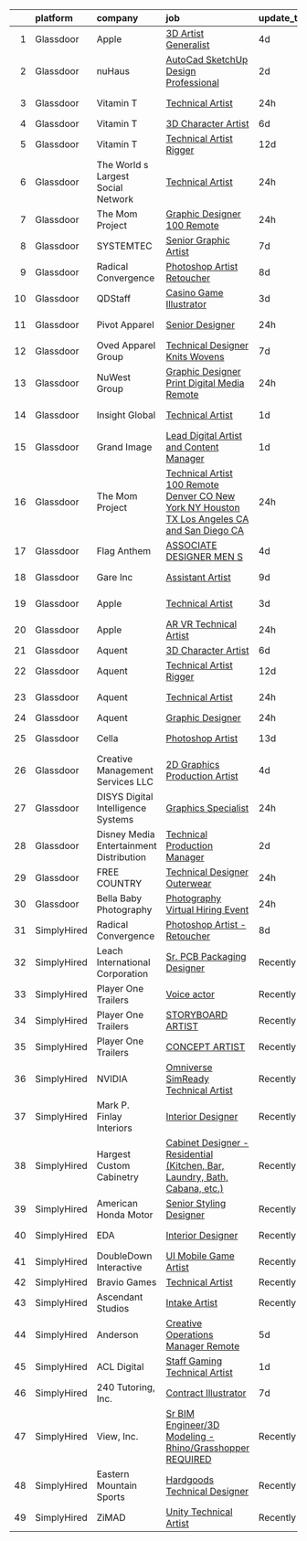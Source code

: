 

|    | platform    | company                                   | job                                                                                                                                                                                                                                                                                                                                                                                                                                                                                                                                                                                                                                                                                                                                                                                                                                                                                                                                                                                                                                                                                                                                                                                                                                                                                                                                      | update_time   | location              |
|---:|:------------|:------------------------------------------|:-----------------------------------------------------------------------------------------------------------------------------------------------------------------------------------------------------------------------------------------------------------------------------------------------------------------------------------------------------------------------------------------------------------------------------------------------------------------------------------------------------------------------------------------------------------------------------------------------------------------------------------------------------------------------------------------------------------------------------------------------------------------------------------------------------------------------------------------------------------------------------------------------------------------------------------------------------------------------------------------------------------------------------------------------------------------------------------------------------------------------------------------------------------------------------------------------------------------------------------------------------------------------------------------------------------------------------------------|:--------------|:----------------------|
|  1 | Glassdoor   | Apple                                     | [3D Artist Generalist](https://www.glassdoor.com/partner/jobListing.htm?pos=124&ao=1110586&s=58&guid=00000181d76ca58d9151a8aa92128e9d&src=GD_JOB_AD&t=SR&vt=w&cs=1_422f02cc&cb=1657176631035&jobListingId=1007978835166&cpc=8795CF9063CD573D&jrtk=3-0-1g7bmp9djjopk801-1g7bmp9e021a7000-dd83f23249e676b9--6NYlbfkN0BvKrLyj5gPmtZO9T8euul8TCxuuKNOtzRJOomxnwSEodTz2Bc-sPZlt2Zgji_QUXFzs3_OXxsWzs7YIt3ioflpzSAAF4rgqonoVe2LKgpjiPjYURdhBb_oyTcdTmpPA12ssH1CfLRJ2WnXk-7NDdzo3WWgza_L42_8hKnl2_nhWPx8901GUvL989-HZkpE7MjrMq8k8Y16xfOCKwvc7hV0CLlZaMvBAAD3dJw6Amx5lvMMy7m3xzzPoU9_n9Bg3oaFtRP2aM95WBaZe1VvaCkRvAbcPVBUSX-DEr073YhC2XImIGFrOXwxpPrsZkZBFf2hsl_r21wpI15mWSSdB0elhNQwzOZx2Kjy1apRwp7Crb2ShsBVZJNvhUsx2N3wO6s3u_TStVLNhd6uZm_tL-SGSfFpFmLiFMMvjtVz7ZKQt2wSznvRQRE52YVCIr0bfgB74Zd72LKSm_9Meh7lnfqGLaKpsX-XaR3iK4MWMJ3BeCoKwP6RVj30MV8Upbj8SiyM6sNdvjCVQ8M-MxbWA-49rQxh_Y1gab1texqyPL-th37PzMK0ASnxwlutbLk2BL2wDbBEbkEDBnc9DfaQgeSeCfSV24k5zujr8Nb2U1lmPEZiYHrjSfmkcfMAURH0hP4eY3Q5vKCRjWbUPFr8420Ux6YVlSOsfAPRwLPg8ATHqUxmwrpgJsDqYw9TQ9lQO_630oJrm7-jqpvVT2p14tXL2Ni1u8KYLh9s0kcQDqFB-LYKW78IgUhbUtqRB2syRynMsstB7E0HIkHN5gPj8neNncPSSXIKFvplEytf-7vgxbIilWs5NzyLKXuHht_J0eyOper6GG9OfsqY8gcqjt8YqrHkBLnpkRM2BlUEHpziKJ_Xsxe_ZkQdfvcZCd9zvYh2cs7xUykK-phAycF4jxkgiPWqBIvd7GkU3BARhk9a4nwr3AUn0JBF-heIogloVGc%3D)                 | 4d            | Cupertino, CA         |
|  2 | Glassdoor   | nuHaus                                    | [AutoCad   SketchUp Design Professional](https://www.glassdoor.com/partner/jobListing.htm?pos=115&ao=1110586&s=58&guid=00000181d76ca58d9151a8aa92128e9d&src=GD_JOB_AD&t=SR&vt=w&ea=1&cs=1_ea539e92&cb=1657176631035&jobListingId=1007982767378&cpc=71D4EE06E32D485A&jrtk=3-0-1g7bmp9djjopk801-1g7bmp9e021a7000-d4bbcb113ec2c940--6NYlbfkN0AqSINkbC7e9vsJvELAv41MdOyRrJO1EYIIEod35JLLbhZXuMCS9-EWre70hAx9Yz7Wd8ZTIBtrGvVwZeXZcgD091q1FYj0C1KXkPmCJjupJBHJR1l9ebM5sKDCSubLuu6wvQ0fD9VwebNq84A08a5GrJfJdC2T8VHvHotKcLx-mW7YaAszfADJ6RsJDKKWU0JBuIWyjgM9VDQUZjFXalXK4TBvSDU2hw52MRfc0gPd-mQ8OkTWMbT8HYOPe64Jg2H77ooNXm7KmRXtUzYoJEdNlzdbioAySujCsQnoeE9QhWsxkGmk-xQsswYsjxhZWmHqtFpdaTGh2_U0yrsKQlWwOZnA5NXEwJXfcYV4fqSg9-61-YGjo8GUZabkia9fuTgZHopZbWohfuWylrfHwzYhcNzEc7ZmwyOvA-ryVeclXsUZyXHWMPxx4P7pbO_NXY3BOS7bc5cnY1bRS2MZ0440QyWfbI0FUycMGwode7--hcmWxyGYGnwKnI0_i9ipNzpZhfO0peelu8O-KpOyInV9)                                                                                                                                                                                                                                                                                                                                                                                                                                        | 2d            | Chicago, IL           |
|  3 | Glassdoor   | Vitamin T                                 | [Technical Artist](https://www.glassdoor.com/partner/jobListing.htm?pos=110&ao=1110586&s=58&guid=00000181d76ca58d9151a8aa92128e9d&src=GD_JOB_AD&t=SR&vt=w&cs=1_62c96692&cb=1657176631034&jobListingId=1007988098721&cpc=5FEB1BEB8E14EF52&jrtk=3-0-1g7bmp9djjopk801-1g7bmp9e021a7000-2b2d0e60afca73cd--6NYlbfkN0DMrcEu7yrtATojKJA7cEzGQ3FdRGWLh0CZQInL4ECGI6k5tN82kdM0cJmh4vC7GgiKy1q_3WkY6rjlaNyM-NFF-LMAwy3JaJF1RGub72pDl2mIPe3VnFjQnN-fePEoO685VwMCQpqIS558ZLLcSJY-3aBIAd5h5SYR4UA-W3wwIflfXp-S36ZkXu53dfvU6UfXvffg2XI_6beWVpfl3T1H_GBQoWYwWAX7HmciPesWC_ZDjjl-_hY-_m4Uo-7IimYu0SdBmvE2_RLgfRKnpWqzr-gK7CPCqes0jeT139U7BMfuHtYP7MIyve31SbjmYh3xjNsOsTPV41E0uNvDb4niHw6VALnQsHor6IkpVmALMwFSNTKRZSchyyStwl4Ogl2p8A-Sqz9Ka5auIhFBKhhsMhWUUhMgd2tI-dbVOx7F0HPjjOD9W4kHggUCK8mNEWC_DaRMLXk52CP3qRf2QrWjoGMMJ6zkFGk%3D)                                                                                                                                                                                                                                                                                                                                                                                                                                                                                                                     | 24h           | Sunnyvale, CA         |
|  4 | Glassdoor   | Vitamin T                                 | [3D Character Artist](https://www.glassdoor.com/partner/jobListing.htm?pos=125&ao=1110586&s=58&guid=00000181d76ca58d9151a8aa92128e9d&src=GD_JOB_AD&t=SR&vt=w&cs=1_249b0573&cb=1657176631036&jobListingId=1007974523908&cpc=149B3D5996025BBA&jrtk=3-0-1g7bmp9djjopk801-1g7bmp9e021a7000-2137e055d07149b5--6NYlbfkN0DMrcEu7yrtATojKJA7cEzGQ3FdRGWLh0CZQInL4ECGI6k5tN82kdM0OKoro5eXmjqJ2nS-ijV4nFzHszRSiTMZFJPcN5WpprLhZBZQElB9xZh6Lx71U2IHrCrCCgj-X1Kb7rDwi0L7tL9_J3XyyNBjQrnOS46VLFaoJqVv1RBmN2g-AM1g5coZkCVVUlv3yDkkIeDiDBU5O3lQSrFU8H1NGuetufSGl10p4yK3luhmqR8CNoAh5knIIpW9YMExPQv7uXFRv3wLZ2rKAUzO1DqccQ6-1P_WLeI_rlrdIdBtA_mJ1GKSfw_KY2ZjqcEq29uBzYzwSeetj3EpSPiozYyFEYbG8RyzKs30pmCbdcwUGHsKWaTKweHVcc1SiqMrhULXAk-rRRlGl7zxZk_NUg_b1RhSeFrkL9P1iRtLnkGxprpHOqM98E-OgnIeEO8qdBn3XXZV6f2DqyWEYFVf0Kh_z9i2KtxlEeU%3D)                                                                                                                                                                                                                                                                                                                                                                                                                                                                                                                  | 6d            | Remote                |
|  5 | Glassdoor   | Vitamin T                                 | [Technical Artist   Rigger](https://www.glassdoor.com/partner/jobListing.htm?pos=119&ao=1110586&s=58&guid=00000181d76ca58d9151a8aa92128e9d&src=GD_JOB_AD&t=SR&vt=w&cs=1_55121374&cb=1657176631035&jobListingId=1007962317063&cpc=4F748F1840550ABC&jrtk=3-0-1g7bmp9djjopk801-1g7bmp9e021a7000-d1729e2342f72383--6NYlbfkN0DMrcEu7yrtATojKJA7cEzGQ3FdRGWLh0CZQInL4ECGI6k5tN82kdM0cJmh4vC7GgjpjbQeE5vFHotHBi15vWTIMJ4yAvWAqWsM3yUkfZrfPR5_JbD41woid8Z4aQ0hF9ds56gHuPBjLGMZvZRK5TRRkHcRuaZAXh56ue6QrLIkXxlGcUM24up-PCfnqWBAFXw2UDFFh4_eWHsFh3pUO_yV-Kb1C5byT-26VeMBt0-vtCD61slGxapLZfZaQuBUIo0PH8cGp3ny6w3CAmMV7cs45MJJB6s2HzGgc5RJjxUQ6yWM2b2f_Ld4ZrxfjABB0wioCkjTFZc29xK1vLV4vKa0BlIMmkffVNX0fnDStXg3R6NwOgHYqe3mrnkTUlVpVOgrFap6zI1FxLKBiXnGZuC8tQL04NhUPGt-v05loLJ88P2bNNkrb0andEfNYjn2TXI1KIOMlWR4JeFe5qbe5HzfYbPH7BcCMHQ%3D)                                                                                                                                                                                                                                                                                                                                                                                                                                                                                                            | 12d           | Austin, TX            |
|  6 | Glassdoor   | The World s Largest Social Network        | [Technical Artist](https://www.glassdoor.com/partner/jobListing.htm?pos=107&ao=1110586&s=58&guid=00000181d76ca58d9151a8aa92128e9d&src=GD_JOB_AD&t=SR&vt=w&ea=1&cs=1_284f13af&cb=1657176631034&jobListingId=1007988214695&cpc=280AB1FAEDD8D536&jrtk=3-0-1g7bmp9djjopk801-1g7bmp9e021a7000-be45005c3220580c--6NYlbfkN0DSgjPPcnEdvoK3uuxfISLALE6pB1FR7YSHOr_tSg5_QGIhoz_2VqUepdcKLBLI_zQIFmzuBr9mcovwLVE3mfJFvTFbkZlfdBD4hlhWNaKe9yFOodompOemw92wYZSr-wNBPfpStAc-qIZKfOqRYm8HV8FnB3IDRCPHMH94R6wB3gHQoBxGMjKY2DQPwlpWr9UWuytUFVsHOYvMEJUhtOi6l96pIoIig8nd4TVKqfYY6CYTh2JwD-F2IrTFuyFUo_SipNK4Uo8bqsoPgPCs_09H8PC4k9igS26r7QDb5luZlXEM1BfebM1lpbqQvQqjFDqqtj3uQtKjz1piFpM6xQdvBFKXuoiikHItIJJPcjbvv8DQUZN5nTFreQ9NciUOLTFwKvI5sipXmAGvtF2AmPGHTwM_nnVahz8fOJGCmR7tnUHzx6lLHL6bJ1w_ymtE8m_n54dfPMaygWvQVTayGOhRGMrH3VJNdEdhjvNbAjm1U-LyxnIRLDorjrv7RXvvb5ToZc2RCxKsuj7Drw56F5_9ZVq0ZMaL_9axf4GauvcBkTex9jDvXxLAu752m9CQHmmz5f1tppJSkwl__oagXgzzb283pdQaQGI%3D)                                                                                                                                                                                                                                                                                                                                                                                | 24h           | Houston, TX           |
|  7 | Glassdoor   | The Mom Project                           | [Graphic Designer  100  Remote ](https://www.glassdoor.com/partner/jobListing.htm?pos=121&ao=1110586&s=58&guid=00000181d76ca58d9151a8aa92128e9d&src=GD_JOB_AD&t=SR&vt=w&cs=1_33641f4d&cb=1657176631035&jobListingId=1007987865662&cpc=D2F1DE17EE1F43B9&jrtk=3-0-1g7bmp9djjopk801-1g7bmp9e021a7000-969b4feaf08576f4--6NYlbfkN0BDp_epf89aHDQhKpPegNJQ_ldQpEFZQsM9OcONMGxWx6pU56EKHF58QjVdAUvn2gVWpkrLpX7vbb3ORdfjKY95xPDn0Q6wFEz3kaxCLlVrlJcsWX1wsGt37oDWjpmfVsyNesn5vfgI7RVzp_Ku_ujpggtNZBDw_33GE9WiXOwo2TJjQqnOmc_85HUEupvFFLv9G2QLmIsXljBnkN0FcjNGqPX4KkZZO8ypNzzhI2ifwcMLJC4XUmJBI2NVyKedvuf4_7uHzSJQAwpPDdee_thRZOYSm3EA1qTtx6CCdk8ky4ZWozMk79tsiVbEjGjXzRTajFowTnmO-QeGkrmDxXHaVaSlriGWgsq9s-frSj3n2hlF-d_1ywJ_Vxk3IrA_4SKoJWsjEvd9SOlsjYvME_TJm9SLWK--eWSjQXRoYA-bCVvJhg_uPnJv-VUJ5dNrOUr-O3yhIwnuWHdavF7xpsBoliorNKZHm5i5mns8iGMIgBdA7mQpBO0jP_wmZdmJrWL0YQTGozgdnl7WSe3frBgXw1ggtO_IQTYwRKAik2ElcxvmColx26S3C7-0QvzOUB-VkrTpgq7hdw%3D%3D)                                                                                                                                                                                                                                                                                                                                                                                         | 24h           | Remote                |
|  8 | Glassdoor   | SYSTEMTEC                                 | [Senior Graphic Artist](https://www.glassdoor.com/partner/jobListing.htm?pos=118&ao=1110586&s=58&guid=00000181d76ca58d9151a8aa92128e9d&src=GD_JOB_AD&t=SR&vt=w&ea=1&cs=1_5735e2eb&cb=1657176631035&jobListingId=1007970584369&cpc=5EFBB0462F9C6B7A&jrtk=3-0-1g7bmp9djjopk801-1g7bmp9e021a7000-1c09785d8a8d32ae--6NYlbfkN0CNeHUGD7Ue-b3jekiDNDEjo8IY_lj4hSgB0hvmEtWZMBpDCaCGlbtOmcLf53Zw-H0XT1rEr-ewFMlKHS73V37SvcmstHI_pGh0pNCEoqo10GXtXTVayjBmUg4pJx0E1966fAkLXxqvNBtI3x4pOxFm5T1PHZF5oWAk3gyIl-EJSgbq4uGtIvxtQQCUOXg8nPrChohBGxqS6K-DtMMuHmGIMtTc5UWZaHvUiHpzD4MkPVF9auaTHvbVfBgF34RTftH8iSs3nYnozsUQyESYEwTk5mrnysT8y-gdnGRxo_zh3ER3jRYXKVBJCTPKdo6hjgBO-LHJ_lXPT9_DOz-U599E_GgmzZk2xzV0ViUTf0yvrYZdKUYPYWwMdAm3V1QiomXSHjhfd3q2ZNwEUdLeb8jzwE5srM5yfOZOQ_A57o8VM_ESwOvlY572IES6WX40yXzL3AD86JsC3SP93kywxifBMlkoonVDpQ-YS3nc1tL96QlvTrM48kY3c-xe_mfCRS2urXVSDgxFpA%3D%3D)                                                                                                                                                                                                                                                                                                                                                                                                                                                             | 7d            | Washington, DC        |
|  9 | Glassdoor   | Radical Convergence                       | [Photoshop Artist   Retoucher](https://www.glassdoor.com/partner/jobListing.htm?pos=102&ao=1110586&s=58&guid=00000181d76ca58d9151a8aa92128e9d&src=GD_JOB_AD&t=SR&vt=w&ea=1&cs=1_db28c2fa&cb=1657176631033&jobListingId=1007969111736&cpc=AA7790897323AD50&jrtk=3-0-1g7bmp9djjopk801-1g7bmp9e021a7000-d626d6a1b466c92e--6NYlbfkN0BzyIYrTMR_AjNKh_kvAG8N613gtHPANQ3sdLTkrtBd-_ugKl9O3LczorNsLTUdymbtBzgGEaH-akt_RYuWbOKr2zsQWBSjKBLE6ii0Q2ByPYklByKa8d36qhjnBVCLuM_mjH0mcm07T-_E3PKol8r8iQDi44Ue5l_tkkHAx9StmDfAtHpDWXYXY68H3FR4i6LesfyEu-RemOVlIL5DwwuIX-4_dVZUudihm8ptSjaqlFFoaQAmkrdr1yGbn3uAB6KJCsw7tOAOisyn_UqNpEoizsE8KsIAjLnkdEQGAe5MwI_TuiP9WNdMilZBkzpGiND-8MulgAE8osXZ7cQKfp9Y0dSIdFn-1a1zD96i7o577Jdc-7Hcwxu1oz4CjtvCBVqZ-N3eYKoicOI_OoGMelsLKf6Shb03_DFJ0wVrCyhwBkkghtUrcK57Z9LmOgCrurOGUckkYrnqZ972rawfXj92GFK-hT1vgsBiDCJIBqXtkQmMfCkeXONjVMARRON-YXtg3kVICTAX1g%3D%3D)                                                                                                                                                                                                                                                                                                                                                                                                                                                      | 8d            | Herndon, VA           |
| 10 | Glassdoor   | QDStaff                                   | [Casino Game Illustrator](https://www.glassdoor.com/partner/jobListing.htm?pos=120&ao=1110586&s=58&guid=00000181d76ca58d9151a8aa92128e9d&src=GD_JOB_AD&t=SR&vt=w&ea=1&cs=1_843b0577&cb=1657176631036&jobListingId=1007979465017&cpc=A65DF3A704A48F9B&jrtk=3-0-1g7bmp9djjopk801-1g7bmp9e021a7000-7b5571057083f71e--6NYlbfkN0BK9GXDcakwdiqmeo8o-2GvkYnmPkq7xevAHdeF_847qkpPJo8-WyfGxHsHPe4cA6EI7EtJnTtXxg2G6TxjzkWSjN-_eoC0CQqc2RAq2MV5g6TovBKQDk7CcqvV3amJm8rIfBPyOGl_nc6LyWzqcbr5tu7ooFcLrIX_cxWhA8bZqCmVqt4J3dHYYW2HAqwVaqJIly5LfzI0A1EPomqVi2HmiqEM3mruTj-mewsiRxwPg3cbq3rdtM_bP6R8NYGCD9dcSN7PdOCwOWhCEyjwX4uPM52g6Su01xIUmxq8KaETCzTSepmk60Atr2_ntjLba4Bwnpz8YYVbmCQHEYAtTgxy_6DhB7-lW9b38BcKX70PKB2CkiowjEOfw354AlW0hNcmIE4NyETuFl2ukFPXkfe0FOydfmdEw-MnWZ0c4e9tTv54s1bwGAgEXFeAPg3kB9QcPSyqmYCVbjNRjkuARY20LKFyvFftAgC2D6pu4VnYiQ%3D%3D)                                                                                                                                                                                                                                                                                                                                                                                                                                                                                           | 3d            | Escondido, CA         |
| 11 | Glassdoor   | Pivot Apparel                             | [Senior Designer](https://www.glassdoor.com/partner/jobListing.htm?pos=116&ao=1110586&s=58&guid=00000181d76ca58d9151a8aa92128e9d&src=GD_JOB_AD&t=SR&vt=w&ea=1&cs=1_05f11587&cb=1657176631035&jobListingId=1007987888852&cpc=AECEB822CA110EBC&jrtk=3-0-1g7bmp9djjopk801-1g7bmp9e021a7000-c6f75d596886e9a0--6NYlbfkN0ACu_hgM4mYOpGjE6TXudS1eLEYdlotK5aSiNrSIRlNjsl06Sth5X-HAaf9cXzvjXYfZWvmIbIEmfpXILIa5QL1IH77zcAnTPF7aeRr3TBQfc8QPo_t9aiXF-At3-ZMrMcX1gjZW_UWqyDsi9zzQXISsMkkF8a1xyq9XjQ8RvxilwdiKpkAvc2yEvuKkPOakx_ACAiCB9pvv6rEcjE4kRJ9fxjvDrQj-dD5-Fr9ShfGt8GptqR2Fpd1OYNA_L43PfOXcfqwSmSPYYJksphIBJ2ck9BPOWJ79levtLKZQDbWJ1U5yQmdBncM2793Y1yxhhTzj0xP3OIXVQsAnM179hRdyWo7D4RqxD-1K2khW_zbVj_NZ-YkZOTuT9aTueADEAd-W6b48C5Xix-XjnetUz8O0PIZarJfK66zHgil-k3LdH2IsLHlka8xQ7Kfvp65_mZ8rnXQuTk-VzUR_lIis3dmpaDjMKZGyhsgDH0eId-vc0fBzM1vVrygwatwI59a0ODuVjViqYEbSw%3D%3D)                                                                                                                                                                                                                                                                                                                                                                                                                                                                   | 24h           | New York, NY          |
| 12 | Glassdoor   | Oved Apparel Group                        | [Technical Designer   Knits   Wovens](https://www.glassdoor.com/partner/jobListing.htm?pos=108&ao=1110586&s=58&guid=00000181d76ca58d9151a8aa92128e9d&src=GD_JOB_AD&t=SR&vt=w&ea=1&cs=1_a023aa3c&cb=1657176631034&jobListingId=1007970771170&cpc=5F655C736EBE388B&jrtk=3-0-1g7bmp9djjopk801-1g7bmp9e021a7000-c014f24c5517bb74--6NYlbfkN0C8JU3LCONsxmL7EJeW5ZH99FbZmVr4mAv8V0O2YzTlQsQIWzJoMORq-3v8hEOZz6qH2hvQqPbdFv74jL_MnKrY8DL0vWCuO6Nyks-04tfIuxt_veRK66gEqfo7JqZpI5mGW7354y2-9gztwAHtYXYmMrZUNX3rA6drvY8ukp2vSJtrQZGAUYPgCrq3bGcz1289zM_-zbano5N4aGl7Inz4_D5WWEMfZ5RGZ-75ajcb0qJs2mF7z2CUV_834JkXrpXhE6IerfkPP-t4_vcktQqX5Tzzqb74uugr6l8ldswMTq1aF8NtnaCtWoZFSabJnmwgdesMre2kNsALb7pCwXFjXupktJnQiYRJm4iLV2niIP37GIGytMBwzQJdGncn5U4ozvzDRZMVVBYA_9cHsbiLPzVfZ314iUqDS6b5cRiE2iv3sq3w8QLJZr_pKxboJnNIHJAzLj1YluivzwRvRuycJYIpibN9TvNino_Oi5r-3ArrrUIF7AJhmYsXWNXh8ly3zm2-y6ovIwEKHyRvEb74)                                                                                                                                                                                                                                                                                                                                                                                                                                           | 7d            | New York, NY          |
| 13 | Glassdoor   | NuWest Group                              | [Graphic Designer  Print   Digital Media  Remote  ](https://www.glassdoor.com/partner/jobListing.htm?pos=105&ao=1110586&s=58&guid=00000181d76ca58d9151a8aa92128e9d&src=GD_JOB_AD&t=SR&vt=w&ea=1&cs=1_6b4753d4&cb=1657176631033&jobListingId=1007988341618&cpc=3028881457C6165E&jrtk=3-0-1g7bmp9djjopk801-1g7bmp9e021a7000-b5671cee6b74a1b7--6NYlbfkN0DWCPMblvXmg65e051I_4RS2vwM3HfOIbdzHgj0Ry8eUTX2grtM8WtZedPS-r9tmH844Ak2jQAYXTWcYgTqVvp2WQmGK01gyq2EfbkBOV9O0PbhnIEdyKq3J8R6dyWLmh6vIsSrCmmjl1OQVJcCZ9ATk276R7meshG8sSq8iRBoOypBHYhX-uFBD9YiZWfq25IN5MmUOq2uBrvUNik3Zdm0gGS5DGP0VtGuOG0-NNmUdEMQgPO7JhmKiQyovXMiqPPX_jlJ-Mr6dFm1MLSxI-4IFPG4s7I89kZnqwLjejZl6_00wJN_4LYavhXBeSKsJyx5AZunPMtOH2uuC8WGyI7XoB9Nm6afVb-s4thyulb2KTv3s1ER7zjjHt7_ESmRvliFgD5zrfrzyA4NOXWjNah6WXnEGSsbfacE_NIhmWB9Mm2tgigX5CnOoDbgfNTcfMysGPAiXlBsS1P1OdnZWN2hmT_BFTQBsQyG_jauz87_UT2QyDBhaR2aHuFurzP6qlQ5CsTG6P93LjxyQjulKqei)                                                                                                                                                                                                                                                                                                                                                                                                                             | 24h           | Remote                |
| 14 | Glassdoor   | Insight Global                            | [Technical Artist](https://www.glassdoor.com/partner/jobListing.htm?pos=117&ao=1110586&s=58&guid=00000181d76ca58d9151a8aa92128e9d&src=GD_JOB_AD&t=SR&vt=w&cs=1_356519e8&cb=1657176631035&jobListingId=1007984955147&cpc=E773D000C9BC26FA&jrtk=3-0-1g7bmp9djjopk801-1g7bmp9e021a7000-0d47b5b38d625a0b--6NYlbfkN0BKkHZu3wF05EeDimN_p6sYpKCMArvwa95YdH7UpkaBCqc7l59Erwqc4yQsGO85_EKEn558F98MKpWhF08_qWl2RfFStlXRB4NBi_v0j6fHa48csrpDh3xDnKMb1UIJJEwi2MjWYEsdNJ_1wd0-tb-mjDype4XduaJcWaHu59h_vo2hWqnelxzRndnZvRW3ahDqdrRpihAOI4wb6VTJEWE4oyFHFJdBjYES-bbFH4Kti_3XCq4DcY1pYPftAgW20sWnT30qPr3CWeRWIvqnyEfXsiU823Jt-d-WEAlU1RMdiA91lgY2mkOSR6x2W0zf-MF4j13eaGtKeFhylEuYwQI7NVy8GIbffKjNwl_I2JLZ1jEpi7fX3nsWg-H2oD2bOhMhl_4upiGvEHufERoAC1clZ3mjrh1EKhzS1qxeqhuGdXqbWmcYp0G3r-L5YF_3a5XAc4s-xuX5XEYMD9rKcDHNjU0NtIUlSKswhrTmzxONU1TzmU1zYse8)                                                                                                                                                                                                                                                                                                                                                                                                                                                                                                   | 1d            | Menlo Park, CA        |
| 15 | Glassdoor   | Grand Image                               | [Lead Digital Artist and Content Manager](https://www.glassdoor.com/partner/jobListing.htm?pos=103&ao=1110586&s=58&guid=00000181d76ca58d9151a8aa92128e9d&src=GD_JOB_AD&t=SR&vt=w&ea=1&cs=1_b033916a&cb=1657176631033&jobListingId=1007985095660&cpc=E5CA8B5EFD9AC7B2&jrtk=3-0-1g7bmp9djjopk801-1g7bmp9e021a7000-76b1f43ee01205b2--6NYlbfkN0D2osAw3yvpRQNLiYFG_uxL3FCxY8siM0YPNTxlYv809dv1v1fnOJVTBm3f0vGRKvTogJFp76IYHOUETxAASrJj2Ug_95E7rTI4iamJPCmjV2dQkUGPXxrmxqkKB58S4YpdU12-ZnfBVZY5uDEvFZJ9rhJ61FaeK-V1qGprkv7T6eDWsbZQ7a6oZM1kCgG8yQd-KX4l-GqxyyfXXhx45YUXPEDstrsCOJrptiMujQBJqq4RrI1WFTM7UT5mVIIQFvRaCRifABUDkpK9kKWYon4EqJD5hBDzFmDkLDXWP12SRMDVfWXlddTWSAm26JfzyI6QNcuRXlKrtwVUdpls64Zmt4pUmzKWHwVXHi3_tkd3I5wQQgCmxkj1AWDb-jZolzXr-klv3TaKvphJCSFDviO2Eu7K--yKsbLzAQp5K6Lxn5MoJGDimGO8SmSyep2DRB5gTbK9-_5RqRBDMAB9pAwXdtHmo6Hac7Ue_gfk4GW4sAUlcLTCgReO6YKf5V6N4sXw7aB8c7rcrg%3D%3D)                                                                                                                                                                                                                                                                                                                                                                                                                                           | 1d            | Seattle, WA           |
| 16 | Glassdoor   | The Mom Project                           | [Technical Artist  100 Remote  Denver  CO  New York  NY  Houston  TX  Los Angeles  CA and San Diego  CA  ](https://www.glassdoor.com/partner/jobListing.htm?pos=109&ao=1110586&s=58&guid=00000181d76ca58d9151a8aa92128e9d&src=GD_JOB_AD&t=SR&vt=w&cs=1_b7e12c10&cb=1657176631034&jobListingId=1007987865556&cpc=E521981D00147CE2&jrtk=3-0-1g7bmp9djjopk801-1g7bmp9e021a7000-e8bab89f955ee75d--6NYlbfkN0BDp_epf89aHDQhKpPegNJQ_ldQpEFZQsM9OcONMGxWx6pU56EKHF58QjVdAUvn2gVWpkrLpX7vbcRQkNV9tOkX76t6RLawuP69hVNiPT-5w9MsammGRc9-rbXIBonHvMcDVeg0HnuwN8fSZJKkkYakTZDfzWFGRI2anTVbvUj690w3nKERSW5T3EP1hhQk323feqVJpJLR2g90SEMKPJLDOhhnzQEnU828WX2sq4RRopwivhqB1Dc7l-lUmWANEALIPmuAUu6LqRtLzkvUr7XE6YzfK5gUAP-S8CwbPGAY4GoOk5xuKz4hgLHcs4lhJKztCgHQbTzpK-6VdtaEu46iYzLGvTaDUhmIUHxRHho3_PQTg82zqQkT8WwyYSH3p3gLLo05h9mcv0kQ8VZnRe-RfPndPkY33Ztr1Xh7pO8Dy7qAuHsuuhcYQc1QWC0GDSac6nJjsmdmKlYm30vUpegaCjH8Wlp-v_TT-jA1jLf1MMJhCey-k78T9Je3kymVJfQ6G1wEaCkkXr0Z-LqRRRvI_7CAW3uC1ujEZMWvo8ES7yi_ARLNjh_k7MSOrGyUgSvQ_thJfaslxRajFVNU3ZEswege3S1fvSM%3D)                                                                                                                                                                                                                                                                                             | 24h           | Remote                |
| 17 | Glassdoor   | Flag   Anthem                             | [ASSOCIATE DESIGNER MEN S](https://www.glassdoor.com/partner/jobListing.htm?pos=104&ao=1110586&s=58&guid=00000181d76ca58d9151a8aa92128e9d&src=GD_JOB_AD&t=SR&vt=w&ea=1&cs=1_cf049b67&cb=1657176631033&jobListingId=1007979084565&cpc=43E37B7B5399EAEF&jrtk=3-0-1g7bmp9djjopk801-1g7bmp9e021a7000-8773797b17f2a5f7--6NYlbfkN0DdNONLqhA8z6QrX6vw37qu8cGScUjPKwqVQr3YAsb4-7w0lSnzFnKY8SCv0xE284T8tavDDF_wdfbZLmTpOjF1Jx2H6-I5iO_9YwP3uPQlpvOZRqU3Sp2DfQNx2shQppRmasc7JMChvD2hj-8umlrK_mYAvdP6J7QvoV394LqvvCozgY4xX0NNf4GeiMamNd-q2pJuwc_HKTK96bmCcb7gX4da_Q8cc5akx5UxtwWHS2VGkYGmkORjbo-iKngOo3BQo5mh4Hnn3gUtuI9juvZu41Es_05edrZQqywfTNmjWT1W-szoR7wzAZtJPXyjOSc0YXuPSvEHFnB_It1wwe96VQAEk-Vp-Ak1K7tFyHKZEFyAq7konrFmbYLfbP3XZyMqSuArmh1xa9UDEih-EDoUd1za1YEa3YowyVUdIfj7D82Q4wr7MRfmoECBnDLKCCVS2iGmclDnR6PpFpDdMLecW2GpeNIVxmvUk9tTW39555CEScJXpVCOAZ10QKz41NDfQz8Dk4zxSg%3D%3D)                                                                                                                                                                                                                                                                                                                                                                                                                                                          | 4d            | New York, NY          |
| 18 | Glassdoor   | Gare Inc                                  | [Assistant Artist](https://www.glassdoor.com/partner/jobListing.htm?pos=101&ao=1110586&s=58&guid=00000181d76ca58d9151a8aa92128e9d&src=GD_JOB_AD&t=SR&vt=w&ea=1&cs=1_a550997b&cb=1657176631032&jobListingId=1007966375683&cpc=10BD6496059F2A9F&jrtk=3-0-1g7bmp9djjopk801-1g7bmp9e021a7000-10c03d4e7ccb3637--6NYlbfkN0B_-Kov7EzlykfHrfZlCMUj5mj4AIMCYmMbh-xNnD9el5jqQb0Sb7uLjMQ9LUj091gNpt_02WKXu8nTzMotIGmJ5-PltXjAv0WtwE45ZWnTosaKqBGlA4G2hVuU8fnu0namOwDkrPZWFFdZZ1CLnbP66UFtleeFia5uaOhlIS-GwWSkkRN_VZjFCVMPnnVJ9cGmPrKkGMZyxVbDStkIdaMJ1Y_lZ_OZGBf3Uh2f0RXCK4LucoX7vFxsFuNO4B9qUOuvLHqvbJtlUj9YRWdznzAj9_g1ywAF8jZlOGr8SeX4ib3PT-pCJCxye_5QybmtzkQbgbuPqivfVhjdTVe1gRKp7ETA4OQY36GiObYXF835HtedCQuCEGh8zqZna0MQMf1wO9EPkxDfB0LpPwJYjhqydPw471zOJtw9t4WvdTKtvg8D3Fe0O3Ir13qzPj6FOgQdab3sPYhgWzYeWhwgza3mIErfSkfuMbxQzUhmCuq9qUquftATCwzbAYlyrh3VZaQ%3D)                                                                                                                                                                                                                                                                                                                                                                                                                                                                                | 9d            | Haverhill, MA         |
| 19 | Glassdoor   | Apple                                     | [Technical Artist](https://www.glassdoor.com/partner/jobListing.htm?pos=111&ao=1110586&s=58&guid=00000181d76ca58d9151a8aa92128e9d&src=GD_JOB_AD&t=SR&vt=w&cs=1_abaf1cd6&cb=1657176631034&jobListingId=1007981077048&cpc=F41FEAB56D215062&jrtk=3-0-1g7bmp9djjopk801-1g7bmp9e021a7000-6c26ba8182fa310d--6NYlbfkN0BvKrLyj5gPmtZO9T8euul8TCxuuKNOtzRJOomxnwSEodTz2Bc-sPZl5OJ9R4TJsNdslf4gQgEh9LgJaP4LNkNzutvDSo4x_JHkeKqSQYO_kfghuqYeuuu2CFATTrwHAHWJp3SRCjV4htWvDQwttYHYjkxyKa6iHZ8boXZlbGuPRl8ql4knULTAoc4B1RtpMZWGbPGaEYhqqxSnl9F5ymsEF0BTrKyODQA44GrdBbPTCOrvp5Zs1wgz995fyuqbC3eqRUDRGmmi6IcVWlT8Pyh9zKuv9Lcc6_6Bh6sELvYWBRmAEJI1v5llhv9v1rY2ifHLmAzfjMG4kfngz9gpdn51coWOhEqcsXLdsJYxYdFfRsHxNlqo1X0oAqYgyCIEWBcedqBuDHDmjAs-xJ1lMOojHHQe3NDIViF9DQS1wusmYSM0FbkKPcvgAi5zrHIczLVGSqFoe1tHay1yv1_Np1Fkef1_TAdOfLpEbTn3M9G3mSGdHa3GMj4KfehZmlOzyx8GpwKAzkFGIr79q4vDNAtciY-Sh9hDIGEmh_v79dbzS1zm2Gc_p60lmMBw7y0i1nZyNDHKCnmC0cgiMyesclVTRdeIBrxuX3WPmIoGsp-Hxbuj1biztaXIoFojbNl-k1ZVP_3AAx7Fb2i9hyq0dAczLOXAXJq63xzi6uHCbLQpWhCar4w4_80_AXndNoCnN0vLv4lI68PiF7t4dEVEv3Efj4WDGpKev_sBpsg-asfWqfILYv8CwBomZKquCjNCTWyDSE3tiVRv8xaLykdihdx1F1X6JifGj3Eb0Kc0_s0PYxLxnzdQygcMucQMS5sCzIUnzoUDwYFHCI32kFQUJ2g5sJKQZHonggu2_E06bFOmYa0UWkCYhyxPUhdUwktnGOr_a7K0haz3UPWwIYHD8zXYXVKPkz_PLIpVsmIR0Q93RljfVxVftQbZNBf9NRHoqlw%3D)                     | 3d            | Culver City, CA       |
| 20 | Glassdoor   | Apple                                     | [AR VR Technical Artist](https://www.glassdoor.com/partner/jobListing.htm?pos=113&ao=1110586&s=58&guid=00000181d76ca58d9151a8aa92128e9d&src=GD_JOB_AD&t=SR&vt=w&cs=1_522ca11e&cb=1657176631034&jobListingId=1007988605059&cpc=F41FEAB56D215062&jrtk=3-0-1g7bmp9djjopk801-1g7bmp9e021a7000-9feff9323e344f90--6NYlbfkN0BvKrLyj5gPmtZO9T8euul8TCxuuKNOtzRJOomxnwSEodTz2Bc-sPZlt2Zgji_QUXHm5gyoIT_Mzgf9NN-RocgMMTGC6zbdmofl4nPmT6-6rT4MBHRKw9tcVAKZ7eCk9OJc8ML9i3q-_TKT9QiBsttnhRVBZ_MxB0_scEhOJNNfMgrcS90VYCwOLON0yYDqLRzxiZvHzGUqRp8mRkk672LBFCLBMHbV5asPrGpjR39WuY2Ero9Dd2gd40xnWd2aqd0wZ5VYkspWxzAodk13sKcaICCR4ClpFOaPE8yrkDImZlz221LIS7AA22dZUxIW2FjFRT6pO8SjKpjeLJPD4A6yUXdrZXO6yyXvT8bhA2Ko3A6NOXbS4AxdgdBdTOzrbQ8FBVZKvi_fEovC5b3ILjtsS-7xTeVVDLkE634T8i1OwWHzFp-eE_9I_NvCZ98JvWzi0O-UFq6lTZqrQhV6v9JP72fISINp0JAdZtiyEXbMFDkNdKTbvswM9YrUrsDy_0TNfVc9VLT7Ofs84OGDIuREQfjdPCh0ixlC8QRqlQ5OOn4N1Z3tL9u8WP8gnvN9quTLcvSG0O6TNJAHu3uPRqVLo0PhRdUCZYqy3-fQ2dwtmzM216VlIeBIshqYkxwOyUItnfdxTkR94T50Kq5zOgQDKxMwt1mYJqsvXqk6BioRKqniyjImsX3M5umm3u1kZ2aKgrQM_14swi7ZEtRPvSx1XslPi3zoPJ6QwCuBYYv1_tUekV8-ZZpqcg2Gle8wyWD9baxjacL5sknwhu8ZCYk-bQPnoNIb-E1vi4PG-31hngeZhKVAk2tNN-Jy0CYjmJIzB1bhcCXLyhhxCtLYg86vOvj4aMNrP63DbfFfGHn8vXA4rcxSRrZ4cmn_0OGNJaYE7AoYYMP4Zk2KeU_wMexvt1GrLVrRceOiU4MSawfILdMKFwqKZYQUhmB49A7ObcaO9JQfVqihfw%3D%3D) | 24h           | Cupertino, CA         |
| 21 | Glassdoor   | Aquent                                    | [3D Character Artist](https://www.glassdoor.com/partner/jobListing.htm?pos=130&ao=1110586&s=58&guid=00000181d76ca58d9151a8aa92128e9d&src=GD_JOB_AD&t=SR&vt=w&cs=1_27fefb44&cb=1657176631036&jobListingId=1007973413404&cpc=B101C867B3EF2D75&jrtk=3-0-1g7bmp9djjopk801-1g7bmp9e021a7000-d9851316013c30de--6NYlbfkN0DMrcEu7yrtATojKJA7cEzGQ3FdRGWLh0CZQInL4ECGI9gD0Wolx9R2EDT7B77c2cQVqHfahjXSoTuwUeyY8CgkNiaaOlSQ1WF1Gl1XyaGgeoMQ-2mUcMYs9A4txNQFXNVOFjopQ5oh4UFX7wsjKoBTe6W-n1Yxxle9v_ecO3vpbu0eLXYqvwV2xXN1cZaIAox-tvemtIwapKgplxKqy675HwZxXdgYEdx9oaSDawK0xxAZ2AKKf8b3Iw8V6k0fTQz0RRFn7BASzKDNH69Xaq2zCYMcu9jBj8T1SLF1Jmht1hP6OklluQAmlaeUQ1J22q7onLrVlTKwYydVPr9JVCiLrtloLuqC9VBLxyRxilMS_o14cMdjhf_KKY3G5Er6h7fRDrI1cAsPyCg-sfBS38VQdDzXTX922O7OC4Waeq1d4FtKJekaWL8_krl0HkQhgd4-fex4oNYJGQ%3D%3D)                                                                                                                                                                                                                                                                                                                                                                                                                                                                                                                                    | 6d            | Remote                |
| 22 | Glassdoor   | Aquent                                    | [Technical Artist   Rigger](https://www.glassdoor.com/partner/jobListing.htm?pos=126&ao=1110586&s=58&guid=00000181d76ca58d9151a8aa92128e9d&src=GD_JOB_AD&t=SR&vt=w&cs=1_3a0e0194&cb=1657176631036&jobListingId=1007962455713&cpc=7F6F94E2229B3AB5&jrtk=3-0-1g7bmp9djjopk801-1g7bmp9e021a7000-baa476b5b72aa624--6NYlbfkN0DMrcEu7yrtATojKJA7cEzGQ3FdRGWLh0CZQInL4ECGI9gD0Wolx9R2v-Aex0-GK07Knq57hB32WFRJXEorE8Gdb1PZY-tcXqFBhkUiSGen-2eUbNVnFuP8e9cXxFMkJuViH_SLlLVlw1G-0kwq843MN7R4rb_7RFzZEuvXSqX5eKJR5dyFTc6DO6ZSTHPyQLirM3bhUHzVGJ2JqJTmXA8ZDSUu5WH5jgmQFcaTWxw69QU-YcKdEmU3Y8tBm9TeBncwRtj6QQbV0paefhwjQamC94Z2TvO_iQfQNKEa71fyRp3EuQC2a-V97_hcAeCDOWjejHxNyEAGsOGSMQRbxzCUgZqQ_xgPuqR33n7RY9_4VXzzGUCkLDLwI0Zisf6qaCUaloQwmIZOFagTIopBK7HwAeA4KXbA2KA0kuxqRu3UPMrchuxAAcmEF_viNApCOurJX24jqCoB3g%3D%3D)                                                                                                                                                                                                                                                                                                                                                                                                                                                                                                                              | 12d           | Austin, TX            |
| 23 | Glassdoor   | Aquent                                    | [Technical Artist](https://www.glassdoor.com/partner/jobListing.htm?pos=114&ao=1110586&s=58&guid=00000181d76ca58d9151a8aa92128e9d&src=GD_JOB_AD&t=SR&vt=w&cs=1_30a80dd8&cb=1657176631034&jobListingId=1007987529256&cpc=C19BE7EA145E205E&jrtk=3-0-1g7bmp9djjopk801-1g7bmp9e021a7000-0f80ce9de65ae140--6NYlbfkN0DMrcEu7yrtATojKJA7cEzGQ3FdRGWLh0CZQInL4ECGI9gD0Wolx9R2v-Aex0-GK06FwClXS21Zeo-jUYyPMhNF8AfWcWf9-vdKsC-nJ5kZtI18OgUyh8ClzkWlD743XY0hWpKEYLEV2ixJ6py4X1HGlX7qQYN53uIYP-Rz3KvnmZziWIIF-Lsa7Q42Yns5BBsp28S6yRhvHogLSb1OXmQk08K0NJXk9tLCuUh897lkYiVUtd19iavvL9h_dp46YkpA2mKLZdX23NjFE2YRGJWssrCjxh5qdgEXT8KViN61DtE1AGkC2Kp-84teVvPfyhzSsdj77D6k3qnVWdfEuhi6xDPfNynIL2QL5vnWqAiYgWEK-LLMey1V-cR82DDnKAqOOlIHSX7VzWvoe3OLyg5HuVvgWEprz7nK2e3akW3rU2vir3u4jZehi5X_is8zBYk55oCsY1KJqw%3D%3D)                                                                                                                                                                                                                                                                                                                                                                                                                                                                                                                                       | 24h           | Sunnyvale, CA         |
| 24 | Glassdoor   | Aquent                                    | [Graphic Designer](https://www.glassdoor.com/partner/jobListing.htm?pos=128&ao=1110586&s=58&guid=00000181d76ca58d9151a8aa92128e9d&src=GD_JOB_AD&t=SR&vt=w&cs=1_348a8cf4&cb=1657176631036&jobListingId=1007988996665&cpc=1160948BCBA38B5B&jrtk=3-0-1g7bmp9djjopk801-1g7bmp9e021a7000-d52aca7df62de0a8--6NYlbfkN0DMrcEu7yrtATojKJA7cEzGQ3FdRGWLh0CZQInL4ECGI9gD0Wolx9R2v-Aex0-GK042anucAX0UHAFAOZzfrb71RaUo5kU5NRbNy-NsEMl1LCrzajUtzA10UAE84u9e-MwLM1_TYh0_bh1m7rzdxuUI1PJE0uGSyUy0yJb0OhvDaX5CjBm8N8rQ5k5PQWpo_inW6EtUGbylubWNfNu9iNuJZ0rYJEiRW2DCc0Lax0jJwcDRYGecC9WerP00blydefT75I8WVScNznBwyvhg4SXSd3zez-M0jgCTEoBZWWPi4amHGUv5Zlq9HI0qYDpT8zud1-zrXpq38zMZgbsdXGTJ0TYlWesG-n79gve2zff10m-Btlwk4n3UCFJLaYwlfr1KeUiYVBPuGTLrsnJfXq1nbwjTAUyYO4AXIp3bAWHnQoB_GA55nVQ2pwH0JN_jLssYq-OjzQcyy1fyGv9tyN6y)                                                                                                                                                                                                                                                                                                                                                                                                                                                                                                                                   | 24h           | Atlanta, GA           |
| 25 | Glassdoor   | Cella                                     | [Photoshop Artist](https://www.glassdoor.com/partner/jobListing.htm?pos=123&ao=1110586&s=58&guid=00000181d76ca58d9151a8aa92128e9d&src=GD_JOB_AD&t=SR&vt=w&cs=1_b6a071cc&cb=1657176631035&jobListingId=1007960311830&cpc=F41FEAB56D215062&jrtk=3-0-1g7bmp9djjopk801-1g7bmp9e021a7000-198ae9aa690ea2d0--6NYlbfkN0ABL5jwqrJX8j4-zsE1pdctockIOMh3bUiDojLxDHSgfnyfdrl215GIT9Vdrv6w9UnU0WVTa3ksOiVU0_hBlthSIb_25oKzvjxyllsSUrQSMyoWBi3O7XaJk8RD5iJoLS4pXKHnw4Z24KpcEEQtMKkPMEahZEqLOeCQEp9430SYwPywcZpnyX8-YYSuaMl0qDviBs-3eDsjY6kGcCKsDPmf4XMfaRMB3hIIwMPSd4mIo8F7TV8hUMDAU6PpF9ctMKXMmu4w2JSosGZgjKx9aYPw6gtSSvxPiGm8CNO076HG-ZORGntqZpBsSRXc7uQqCLoNAc-pANNrbkwpyKTCpKYtSGjhquy0DoP3cp7U6f-FZn9PhAfQThsxSzhQ7wcFLM1FowW-kP7RtKHbzkdO_u229TSPb8nZH78xRTf7eO5UWNRg9nvlfXRXSAsv_ETTwQcZBmASDMQg0vaab_5xE7303y5qzks92Oe1G7y_mouVknBoGSEBEd7jBRrpUmiWu4IuXf2W6lQ0OxV-nvamRNH4Mzs-W3Bd0WazaLsGPwEjxyhtQirx-pFfIjkfm_F9u-u_v7GMjmrn21VV7MirGSEAhzjKRFBEnPXSYGH0j30nlc9Q9NTXp92mG2Klv6medA8cgWdGa4T8-SJtuksMDHlAKjEQY_85Niuo7hkNyNLfreFOc5xZ7-2V5-3lZSXlHucVUrL0EvIFvsQK5z81YpHrIztBBBSRTP2-znvHwvykRZkvtWmwGcbK)                                                                                                                                                                                                                                   | 13d           | Sunnyvale, CA         |
| 26 | Glassdoor   | Creative Management Services LLC          | [2D Graphics Production Artist](https://www.glassdoor.com/partner/jobListing.htm?pos=122&ao=1110586&s=58&guid=00000181d76ca58d9151a8aa92128e9d&src=GD_JOB_AD&t=SR&vt=w&ea=1&cs=1_5b852186&cb=1657176631036&jobListingId=1007978766293&cpc=1CBFC3E34E2A31FF&jrtk=3-0-1g7bmp9djjopk801-1g7bmp9e021a7000-84e6f95701d0ed06--6NYlbfkN0BY25JCNEkYFG3Lc-JNt4FeV-4fBimzemtbN7ctV5tvqG9Ffwf1mwvarzlhmbQThSZXripNGLkexKoy2DDLMis7iOoE-fZdqkYEZodr0fszdtmrU55X2-cmuwat6pe7SZViFtGToZZtzFVDMKjoRmX4k7BZknWYbrvBzW2OBUUnHdXwDwa4HM0zCDnvumO-GBVNknbUs9faSNT_l64vze0HTdQ_3JnmfakivUAP6w51cSRd4nJuIsehuzbptuxC4mCfQ_dcZmvglVgkHJaoqHOTmsr1ewhKkbh89wFOfWsy4bYXrVOYjkwK47iXt_nhLlBHVv_s1HK4R_mu5270F2JYQGfGg6OFpxmpLQxfQ7UgAKa4pf75eATY7eH-ZGF68nhbHSBsmm996I1YDplFvGbUIx3rY3O9VwBX_ruPlWJlDR1hErnPEnEBvL3OV65W-YJv_prQrH-iWdqaxj7urHHU21OY0Yn6130fEa7GlrvcR46btSXSKgK8CyNUZvoERoPBIdooAbt28QrpbR1mv16GnsnC0An2hXvJNLOnVQsxNcVAcoa9vliIBEeAW5AUvl5yFWufCfzayGMh9hBjwONmYWeFsrmV8Q9IjlF0SDfrE86unFVx7RBxctlLvlEoMyUQ7abMEjrYGCRjEU9rny3w4112bkW7V6cF_2X22VIMthj9S31Y4rrjEaLaF1ocFwHZmm1fOenGh3A1GQE3euzgAcR6c8m1gTOVj28zy9uKCmJn9NYvkFpFJegcrLuLzWo%3D)                                                                                                                                                                                                   | 4d            | Pen Argyl, PA         |
| 27 | Glassdoor   | DISYS   Digital Intelligence Systems      | [Graphics Specialist](https://www.glassdoor.com/partner/jobListing.htm?pos=129&ao=1110586&s=58&guid=00000181d76ca58d9151a8aa92128e9d&src=GD_JOB_AD&t=SR&vt=w&ea=1&cs=1_d54b74c4&cb=1657176631036&jobListingId=1007987431717&cpc=AC285F3A3ECA6BB0&jrtk=3-0-1g7bmp9djjopk801-1g7bmp9e021a7000-d25ed9b9cd06cc5f--6NYlbfkN0BTYkY06FZEdAAtNWO-eDAfNklmfZymsMF6eFRONl7rAMN5x_2sHrqXfWPo9rHDxSNOStb3cz7JNwcVmy325900mTXutwh7fQ4U90aqWcQty4UHWZ48ge8ZkPosN04jGk6gkig3SAa-4Q1qqcPFBH9D544lmHu7vAc5s77ogtxWvI8CjL4S-Zc9nJZYHuKC4emXr1J0POHu9Rkp_qJKGo8gQfSBBH9PFOADqEJCU0BeRUio1fk8My771Y8Nsxil7y18qLVvt3G18HQVmRIELvysKj50XFkQyTpa_MoxZw5gWX4C5hbgyv652DaINZtx4CYJmB4IANiccuycI8Ssz8Ht1j8hsMyk06lY6tiguHwyifUFp6t2wzwqWVeUS3g0tttgNJIDUGfH1GSNSvrbLVcuhjxR6Oe4yUeU_6FR9gXXazrRJhLcjugGBUlnOBQ2RKXdX59iy51r2wgWl-eHmNcMmOWB6YkiVKIrDpx0KBL0YQWTNaA35_0-tqrQpTY9T_1oisBjE3tgOw%3D%3D)                                                                                                                                                                                                                                                                                                                                                                                                                                                               | 24h           | New York, NY          |
| 28 | Glassdoor   | Disney Media   Entertainment Distribution | [Technical Production Manager](https://www.glassdoor.com/partner/jobListing.htm?pos=112&ao=1110586&s=58&guid=00000181d76ca58d9151a8aa92128e9d&src=GD_JOB_AD&t=SR&vt=w&cs=1_880630eb&cb=1657176631034&jobListingId=1007982412436&cpc=036CEF58F9688075&jrtk=3-0-1g7bmp9djjopk801-1g7bmp9e021a7000-57bb699cd4f8719b--6NYlbfkN0DAFTyt7pbDCC2JPO79CSdi1dIb81yjczP5qsKcZIxgiYm3-7g-689UM0rgypL64cqTARe_YkRlJFsxXtKSgUqysbxbF8T8QYAeo5AQ6Vo8GwCcmt8_Dg9DbtYsYD4u1kgnDaFnGJgHrZROINpdgEzpXuMmMBTWuVVeCK-W3bIyo-zPxmJ8G7o8IhiwN51O7khU_LvzhecheDlKWj4VZYeLX59Msvtq-JqONIEiccNFa7T_vKa6sH6G0vuyfJX0I2CCeGZAhBVDmMkDxbqIMxMOrhQEnwSrJfqsCpF-G8bx7T6PzsOCYA6AuSUZQPbvRtcMU_cj77iqNFmiIdvh_sZ2Z9aMP1_4ShhlQwBckuXNNrRRdGmTpGqKOOEh-I51V_60cWKryvtcbR7UZD5ZQaXOctdm2MQy71BNgMdLNHnm8Zq5cgl2nt1IXqczUrP6lj8%3D)                                                                                                                                                                                                                                                                                                                                                                                                                                                                                                                                         | 2d            | New York, NY          |
| 29 | Glassdoor   | FREE COUNTRY                              | [Technical Designer   Outerwear](https://www.glassdoor.com/partner/jobListing.htm?pos=106&ao=1110586&s=58&guid=00000181d76ca58d9151a8aa92128e9d&src=GD_JOB_AD&t=SR&vt=w&ea=1&cs=1_6c813b19&cb=1657176631033&jobListingId=1007987305710&cpc=EA19F5B90D514204&jrtk=3-0-1g7bmp9djjopk801-1g7bmp9e021a7000-754eb2c29d8fc5a1--6NYlbfkN0AO-lx13pzomzdSppJUWL3QXsQT8oyFk4U4LWH8QC50CrDq5yYFSZNdSpjinUvvBXlqCP0fkTVO9EFr6IT4kW-4gE9z9nr-qgg19SgsSfhOZr7LisWZVQ0b0LIHFZ3oHFqiZ_Hod0aI1cooCjevst1kW1MQqNJSAmfYYRUtiKHfiJFoItE4idc1RVTE50FzQq6OOLh5xUDel_FY55_t50Hzoy1q5grwaYGQdvkv-eUwGyzUDjc8bfAebNpOTMxFAsgHbeVl1GyhUJSJNP4feHM2LZGWalLxNn-mHJmgJz9diGuHl2RmtcDQd0-VryWwqgBM8TADSSd4eo5l68XqyQ2n5HSG1RRksHq-A9ypqBratpbeworq36KWWQM7_2mMOVW9Gq6llZP5VWoneFYJlANnvr9aBog6QQViiudxWXuGuXzDOYQ1JhRmzkpxwKOh7SFQw9WRUV8k9hLhStyMNp65cR_fdYCJUAovRrE6R7cmTmbj51Kin21RC7io8jpupqZU4mnDmkMWGg%3D%3D)                                                                                                                                                                                                                                                                                                                                                                                                                                                    | 24h           | New York, NY          |
| 30 | Glassdoor   | Bella Baby Photography                    | [Photography Virtual Hiring Event](https://www.glassdoor.com/partner/jobListing.htm?pos=127&ao=1110586&s=58&guid=00000181d76ca58d9151a8aa92128e9d&src=GD_JOB_AD&t=SR&vt=w&cs=1_bcea33ee&cb=1657176631036&jobListingId=1007987974360&cpc=1FDE87803EF93CD3&jrtk=3-0-1g7bmp9djjopk801-1g7bmp9e021a7000-67778cab2b5d838e--6NYlbfkN0Btxs39KmTzjw_u_hUXcyTcLpNeUj18C2Nw5A7DCW0FWKwFVAaSG6fOQAi0u8EP_vnGgBqIzyR70Sz7sDpIIzOTLhXsz2gQYilGJ4t3QRTeLm7VexbDn7lH7REZ1r9VbcP5XNTNqw2KYGgJwwS5WrLzONH-NfirtwehzhBvgYd9tNUcxalhSR47aV-xxuKVfnO_lJxzchp4-D8xY2NUlh1HCfNQn-vGeQ68EVSp_HRIT_5fpUPblFEEwaEZYfXdhf6OZmIpjjcnyGBCHrCQL_hu_MQzYHSCq4ZOfvgF02fFKioUMpOoF5u4sWbgkn54o05U9V83btk9-q5X3k8OcJKIZkmB8dHUIy-3mE87LeuGO7-H9XcXmJhftVG-2KQgI_6BwU8q_WrtQcJaHBRD2gQ2bRGcumzv5tUZ6NgqR37Q0CSwQ-_n2ZEIlqjP7e-O88en1ArOtBJ_wlbgBm3D5t8HMWSIDk4sMpQTT9WROP4sZt6cZO8tTLOOjLjKoYveGPG2IUMoAjcTOwVjX-sSOvbf-E-8YuLv8c9Q9d5zJ6bJNaN06569FQaHRhG_PK8yIjU5AXyDQbueF2bpPjJo-IeeElNmWRm8XG2cvkVFLtURGqqKh5sg_X-XrNSuSP4yFOUuseAfSg4hFtAi5K7nlZ0FnPJ3ZdW3m3c7YMYYq4EOYDZun4W3iCnEFTBwmbiFD_eSZQ5UL7YLCRKcb4AAJ5zraBsv_dK29BG7LusOAhgXhQ%3D%3D)                                                                                                                                                                                                                       | 24h           | Livingston, NJ        |
| 31 | SimplyHired | Radical Convergence                       | [Photoshop Artist - Retoucher](https://www.simplyhired.com/job/kT2w_LtYg11cQEGP5wruCDp9PdVJJoj2Ns5KULZPOcvrhMGFVC9Bbw?q=technical+artist)                                                                                                                                                                                                                                                                                                                                                                                                                                                                                                                                                                                                                                                                                                                                                                                                                                                                                                                                                                                                                                                                                                                                                                                                | 8d            | Herndon, VA           |
| 32 | SimplyHired | Leach International Corporation           | [Sr. PCB Packaging Designer](https://www.simplyhired.com/job/CY_L3ifU6jHJIruCEt2By_gDJBLASOEM4rp4V4wOYWCvOYRfJANygg?q=technical+artist)                                                                                                                                                                                                                                                                                                                                                                                                                                                                                                                                                                                                                                                                                                                                                                                                                                                                                                                                                                                                                                                                                                                                                                                                  | Recently      | Buena Park, CA        |
| 33 | SimplyHired | Player One Trailers                       | [Voice actor](https://www.simplyhired.com/job/spDD-EJ3TjYBjE8eMRZ9eEmKaVlWQD6z3yRQeU5qhxOkgExTKczNWQ?q=technical+artist)                                                                                                                                                                                                                                                                                                                                                                                                                                                                                                                                                                                                                                                                                                                                                                                                                                                                                                                                                                                                                                                                                                                                                                                                                 | Recently      | Bellingham, WA        |
| 34 | SimplyHired | Player One Trailers                       | [STORYBOARD ARTIST](https://www.simplyhired.com/job/WsM3HESh11erc7gbrwmB9wOuLc4G8EpuzkIDIBZRmQv2tJ5MIdyzZQ?q=technical+artist)                                                                                                                                                                                                                                                                                                                                                                                                                                                                                                                                                                                                                                                                                                                                                                                                                                                                                                                                                                                                                                                                                                                                                                                                           | Recently      | Bellingham, WA        |
| 35 | SimplyHired | Player One Trailers                       | [CONCEPT ARTIST](https://www.simplyhired.com/job/NHSymmraphyw8uHdSkV5Et_VVAdt0q4UIaYh_zD91KukT2nlM8P-Uw?q=technical+artist)                                                                                                                                                                                                                                                                                                                                                                                                                                                                                                                                                                                                                                                                                                                                                                                                                                                                                                                                                                                                                                                                                                                                                                                                              | Recently      | Bellingham, WA        |
| 36 | SimplyHired | NVIDIA                                    | [Omniverse SimReady Technical Artist](https://www.simplyhired.com/job/H7M3avgtMJsYUyrS8C1Ii7odTkecTHsCH1EiVbv5yl3CGcgOWoCmag?q=technical+artist)                                                                                                                                                                                                                                                                                                                                                                                                                                                                                                                                                                                                                                                                                                                                                                                                                                                                                                                                                                                                                                                                                                                                                                                         | Recently      | Santa Clara, CA       |
| 37 | SimplyHired | Mark P. Finlay Interiors                  | [Interior Designer](https://www.simplyhired.com/job/ACgOSNiid54dHRncHMCwghe-aS3BcO9vqWd8eYePE-qHsahtdA-t3g?q=technical+artist)                                                                                                                                                                                                                                                                                                                                                                                                                                                                                                                                                                                                                                                                                                                                                                                                                                                                                                                                                                                                                                                                                                                                                                                                           | Recently      | Southport, CT         |
| 38 | SimplyHired | Hargest Custom Cabinetry                  | [Cabinet Designer - Residential (Kitchen, Bar, Laundry, Bath, Cabana, etc.)](https://www.simplyhired.com/job/eqrMA3UfNogcdBAaE0p_d3QqCc7UzNbwjeG0yjY7lLILwYbdu_9WtA?q=technical+artist)                                                                                                                                                                                                                                                                                                                                                                                                                                                                                                                                                                                                                                                                                                                                                                                                                                                                                                                                                                                                                                                                                                                                                  | Recently      | Cumberland County, NJ |
| 39 | SimplyHired | American Honda Motor                      | [Senior Styling Designer](https://www.simplyhired.com/job/2IyWRo2CihV6o5fLqkVzNgfQ8D4IGx7KRrDP3fUt1Qf9Rj13dEgYSg?q=technical+artist)                                                                                                                                                                                                                                                                                                                                                                                                                                                                                                                                                                                                                                                                                                                                                                                                                                                                                                                                                                                                                                                                                                                                                                                                     | Recently      | Raymond, OH           |
| 40 | SimplyHired | EDA                                       | [Interior Designer](https://www.simplyhired.com/job/F4FROx25W2cqP39mQIbMR9Z61AynYuguIA7s41s5YnNp_Pw5HwWUjw?q=technical+artist)                                                                                                                                                                                                                                                                                                                                                                                                                                                                                                                                                                                                                                                                                                                                                                                                                                                                                                                                                                                                                                                                                                                                                                                                           | Recently      | Salt Lake City, UT    |
| 41 | SimplyHired | DoubleDown Interactive                    | [UI Mobile Game Artist](https://www.simplyhired.com/job/TOxGl5diRsz23HAJC9oePvNB-v4d2dBG2z6ABLiDKoxs86ndD_kO9w?q=technical+artist)                                                                                                                                                                                                                                                                                                                                                                                                                                                                                                                                                                                                                                                                                                                                                                                                                                                                                                                                                                                                                                                                                                                                                                                                       | Recently      | Seattle, WA           |
| 42 | SimplyHired | Bravio Games                              | [Technical Artist](https://www.simplyhired.com/job/leOeylCFD9zPn9B12YNI896KAvi09rOOzvGvHPjuY-gMt7cD_hcrQA?q=technical+artist)                                                                                                                                                                                                                                                                                                                                                                                                                                                                                                                                                                                                                                                                                                                                                                                                                                                                                                                                                                                                                                                                                                                                                                                                            | Recently      | Remote                |
| 43 | SimplyHired | Ascendant Studios                         | [Intake Artist](https://www.simplyhired.com/job/snBQ8skmcurG8WXdOHUOjbeVFsypqiz7Q8411bugd1rJEyEJfmvA4A?q=technical+artist)                                                                                                                                                                                                                                                                                                                                                                                                                                                                                                                                                                                                                                                                                                                                                                                                                                                                                                                                                                                                                                                                                                                                                                                                               | Recently      | Remote                |
| 44 | SimplyHired | Anderson                                  | [Creative Operations Manager Remote](https://www.simplyhired.com/job/ljjWknAqvpUWfFR2OzJF1NpM7iJwWVeaxiAI5v9BCC3iQRJzvonngw?q=technical+artist)                                                                                                                                                                                                                                                                                                                                                                                                                                                                                                                                                                                                                                                                                                                                                                                                                                                                                                                                                                                                                                                                                                                                                                                          | 5d            | Remote                |
| 45 | SimplyHired | ACL Digital                               | [Staff Gaming Technical Artist](https://www.simplyhired.com/job/RBbL5EafpRR7DqoIe6jqMZZJklv4YBR916eck9WUdk3ME-aXYUgDZQ?q=technical+artist)                                                                                                                                                                                                                                                                                                                                                                                                                                                                                                                                                                                                                                                                                                                                                                                                                                                                                                                                                                                                                                                                                                                                                                                               | 1d            | San Diego, CA         |
| 46 | SimplyHired | 240 Tutoring, Inc.                        | [Contract Illustrator](https://www.simplyhired.com/job/yXG06KUIDWGmyDxqJ36ONEag5EjKei-oEuIOJiSbhtxXHOd0dvuPMg?q=technical+artist)                                                                                                                                                                                                                                                                                                                                                                                                                                                                                                                                                                                                                                                                                                                                                                                                                                                                                                                                                                                                                                                                                                                                                                                                        | 7d            | Remote                |
| 47 | SimplyHired | View, Inc.                                | [Sr BIM Engineer/3D Modeling - Rhino/Grasshopper REQUIRED](https://www.simplyhired.com/job/r-EMDI_VtGPS56wqXDwIvVVf9Wc0_fV24JlkHogXp_SHsFRKSxtw7Q?q=technical+artist)                                                                                                                                                                                                                                                                                                                                                                                                                                                                                                                                                                                                                                                                                                                                                                                                                                                                                                                                                                                                                                                                                                                                                                    | Recently      | Milpitas, CA          |
| 48 | SimplyHired | Eastern Mountain Sports                   | [Hardgoods Technical Designer](https://www.simplyhired.com/job/eWxLu48wUDBa52v2eTiZgbO9wVQyc3mW_hp3OCZl9cKpPo7KGYaztQ?q=technical+artist)                                                                                                                                                                                                                                                                                                                                                                                                                                                                                                                                                                                                                                                                                                                                                                                                                                                                                                                                                                                                                                                                                                                                                                                                | Recently      | Meriden, CT           |
| 49 | SimplyHired | ZiMAD                                     | [Unity Technical Artist](https://www.simplyhired.com/job/Y0GdBjhaPSzKZAQrGWe29OfjsasmXQgt22jLHbLnteh7GmpLD1bOKw?q=technical+artist)                                                                                                                                                                                                                                                                                                                                                                                                                                                                                                                                                                                                                                                                                                                                                                                                                                                                                                                                                                                                                                                                                                                                                                                                      | Recently      | Remote                |